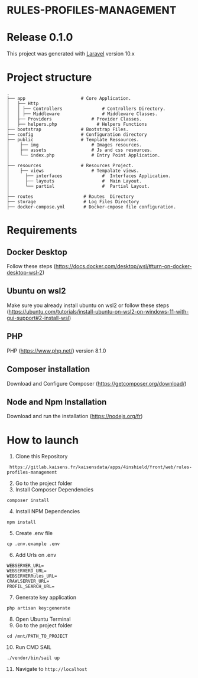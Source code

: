 # RULES-PROFILES-MANAGEMENT

# Release 0.1.0

This project was generated with [Laravel](https://laravel.com/docs/10.x/installation) version 10.x

# Project structure

```
.
├── app                     # Core Application.             
│   ├── Http                
│   │ ├── Controllers               # Controllers Directory.
│   │ ├── Middleware                # Middleware Classes.
│   ├── Providers               # Provider Classes.
│   ├── helpers.php               # Helpers Functions
├── bootstrap               # Bootstrap Files.
├── config                  # Configuration directory                  
├── public                  # Template Ressources.
│    ├── img                    # Images resources.
│    ├── assets                 # Js and css resources.
│    └── index.php              # Entry Point Application.
│                                 
├── resources               # Resources Project.
│    ├── views                  # Tempalate views. 
│      ├── interfaces               #  Interfaces Application.
│      ├── layouts                  #  Main Layout.
│      └── partial                  #  Partial Layout.
│                
├── routes                   # Routes  Directory
├── storage                  # Log Files Directory                       
├── docker-compose.yml       # Docker-cmpose file configuration.
```

# Requirements
## Docker Desktop
Follow these steps (https://docs.docker.com/desktop/wsl/#turn-on-docker-desktop-wsl-2)

## Ubuntu on wsl2
Make sure you already install ubuntu on wsl2 or follow these steps (https://ubuntu.com/tutorials/install-ubuntu-on-wsl2-on-windows-11-with-gui-support#2-install-wsl)
## PHP
PHP (https://www.php.net/) version 8.1.0
## Composer installation
Download and Configure Composer (https://getcomposer.org/download/)

## Node and Npm Installation 

Download and run the installation (https://nodejs.org/fr)
# How to launch

1. Clone this Repository

```
 https://gitlab.kaisens.fr/kaisensdata/apps/4inshield/front/web/rules-profiles-management
```
2. Go to the project folder
3. Install Composer Dependencies

```
composer install
```
4. Install NPM Dependencies
```
npm install
```
5. Create .env file

```
cp .env.example .env
```
6. Add Urls on .env
```
WEBSERVER_URL= 
WEBSERVERD_URL= 
WEBSERVERRules_URL= 
CRAWLSERVER_URL=
PROFIL_SEARCH_URL= 
```

7. Generate key application
```
php artisan key:generate
```
8. Open Ubuntu Terminal
9. Go to the project folder
```
cd /mnt/PATH_TO_PROJECT
```
10. Run CMD SAIL
```
./vendor/bin/sail up
```
11. Navigate to `http://localhost`

